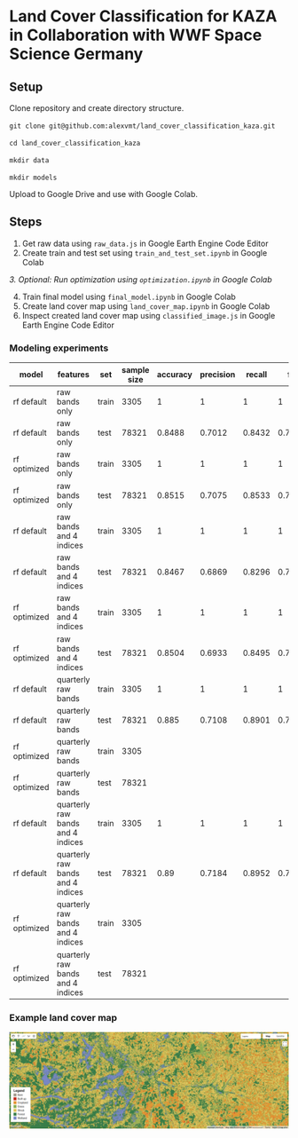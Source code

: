 # Land Cover Classification for KAZA in Collaboration with WWF Space Science Germany

## Setup

Clone repository and create directory structure.

`git clone git@github.com:alexvmt/land_cover_classification_kaza.git`

`cd land_cover_classification_kaza`

`mkdir data`

`mkdir models`

Upload to Google Drive and use with Google Colab.

## Steps

1. Get raw data using `raw_data.js` in Google Earth Engine Code Editor
2. Create train and test set using `train_and_test_set.ipynb` in Google Colab

*3. Optional: Run optimization using `optimization.ipynb` in Google Colab*

4. Train final model using `final_model.ipynb` in Google Colab
5. Create land cover map using `land_cover_map.ipynb` in Google Colab
6. Inspect created land cover map using `classified_image.js` in Google Earth Engine Code Editor

### Modeling experiments

| model        | features                          | set   | sample size | accuracy | precision | recall | f1     |
|--------------|-----------------------------------|-------|-------------|----------|-----------|--------|--------|
| rf default   | raw bands only                    | train | 3305        | 1        | 1         | 1      | 1      |
| rf default   | raw bands only                    | test  | 78321       | 0.8488   | 0.7012    | 0.8432 | 0.7276 |
| rf optimized | raw bands only                    | train | 3305        | 1        | 1         | 1      | 1      |
| rf optimized | raw bands only                    | test  | 78321       | 0.8515   | 0.7075    | 0.8533 | 0.7372 |
| rf default   | raw bands and 4 indices           | train | 3305        | 1        | 1         | 1      | 1      |
| rf default   | raw bands and 4 indices           | test  | 78321       | 0.8467   | 0.6869    | 0.8296 | 0.7143 |
| rf optimized | raw bands and 4 indices           | train | 3305        | 1        | 1         | 1      | 1      |
| rf optimized | raw bands and 4 indices           | test  | 78321       | 0.8504   | 0.6933    | 0.8495 | 0.7256 |
| rf default   | quarterly raw bands               | train | 3305        | 1        | 1         | 1      | 1      |
| rf default   | quarterly raw bands               | test  | 78321       | 0.885    | 0.7108    | 0.8901 | 0.7558 |
| rf optimized | quarterly raw bands               | train | 3305        |          |           |        |        |
| rf optimized | quarterly raw bands               | test  | 78321       |          |           |        |        |
| rf default   | quarterly raw bands and 4 indices | train | 3305        | 1        | 1         | 1      | 1      |
| rf default   | quarterly raw bands and 4 indices | test  | 78321       | 0.89     | 0.7184    | 0.8952 | 0.7608 |
| rf optimized | quarterly raw bands and 4 indices | train | 3305        |          |           |        |        |
| rf optimized | quarterly raw bands and 4 indices | test  | 78321       |          |           |        |        |

### Example land cover map

![example land cover map](example_land_cover_map.png 'example land cover map')
